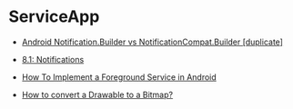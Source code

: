 # ServiceApp

- [Android Notification.Builder vs NotificationCompat.Builder [duplicate]](https://stackoverflow.com/questions/39749482/android-notification-builder-vs-notificationcompat-builder)

- [8.1: Notifications](https://google-developer-training.github.io/android-developer-fundamentals-course-concepts-v2/unit-3-working-in-the-background/lesson-8-alarms-and-schedulers/8-1-c-notifications/8-1-c-notifications.html)

- [How To Implement a Foreground Service in Android](https://betterprogramming.pub/what-is-foreground-service-in-android-3487d9719ab6)

- [How to convert a Drawable to a Bitmap?](https://stackoverflow.com/questions/3035692/how-to-convert-a-drawable-to-a-bitmap)
